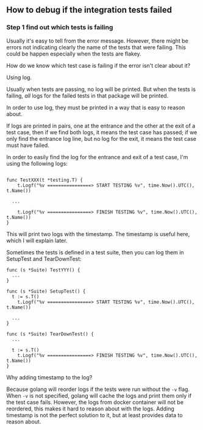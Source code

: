 ## How to debug if the integration tests failed

### Step 1 find out which tests is failing

Usually it's easy to tell from the error message. However, there might be errors not indicating clearly the name of the tests that were failing. This could be happen especially when the tests are flakey.

How do we know which test case is failing if the error isn't clear about it?

Using log.

Usually when tests are passing, no log will be printed. But when the tests is failing, _all_ logs for the failed tests in that package will be printed.

In order to use log, they must be printed in a way that is easy to reason about.

If logs are printed in pairs, one at the entrance and the other at the exit of a test case, then if we find both logs, it means the test case has passed; if we only find the entrance log line, but no log for the exit, it means the test case must have failed.

In order to easily find the log for the entrance and exit of a test case, I'm using the following logs:

```

func TestXXX(t *testing.T) {
	t.Logf("%v ================> START TESTING %v", time.Now().UTC(), t.Name())

  ...

	t.Logf("%v ================> FINISH TESTING %v", time.Now().UTC(), t.Name())
}
```

This will print two logs with the timestamp. The timestamp is useful here, which I will explain later.

Sometimes the tests is defined in a test suite, then you can log them in SetupTest and TearDownTest:
```
func (s *Suite) TestYYY() {
  ...
}

func (s *Suite) SetupTest() {
  t := s.T()
	t.Logf("%v ================> START TESTING %v", time.Now().UTC(), t.Name())

  ...
}

func (s *Suite) TearDownTest() {
  ...

  t := s.T()
	t.Logf("%v ================> FINISH TESTING %v", time.Now().UTC(), t.Name())
}
```

Why adding timestamp to the log?

Because golang will reorder logs if the tests were run without the `-v` flag. When `-v` is not specified, golang will cache the logs and print them only if the test case fails. However, the logs from docker container will not be reordered, this makes it hard to reason about with the logs. Adding timestamp is not the perfect solution to it, but at least provides data to reason about.
